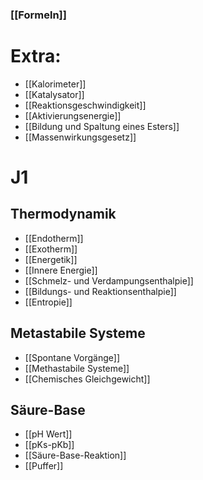 
### [[Formeln]]

# Extra:
- [[Kalorimeter]]
- [[Katalysator]]
- [[Reaktionsgeschwindigkeit]]
- [[Aktivierungsenergie]]
- [[Bildung und Spaltung eines Esters]]
- [[Massenwirkungsgesetz]]


# J1
## Thermodynamik
- [[Endotherm]]
- [[Exotherm]]
- [[Energetik]]
- [[Innere Energie]]
- [[Schmelz- und Verdampungsenthalpie]]
- [[Bildungs- und Reaktionsenthalpie]]
- [[Entropie]]

## Metastabile Systeme
- [[Spontane Vorgänge]]
- [[Methastabile Systeme]]
- [[Chemisches Gleichgewicht]]

## Säure-Base
- [[pH Wert]]
- [[pKs-pKb]]
- [[Säure-Base-Reaktion]]
- [[Puffer]]






